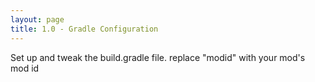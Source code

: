 ```yaml
---
layout: page
title: 1.0 - Gradle Configuration
---
```



Set up and tweak the build.gradle file. replace "modid" with your mod's mod id

